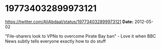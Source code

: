 # 197734032899973121
https://twitter.com/AliAbdaal/status/197734032899973121
**Date:** 2012-05-02

"File-sharers look to VPNs to overcome Pirate Bay ban" - Love it when BBC News subtly tells everyone exactly how to do stuff
